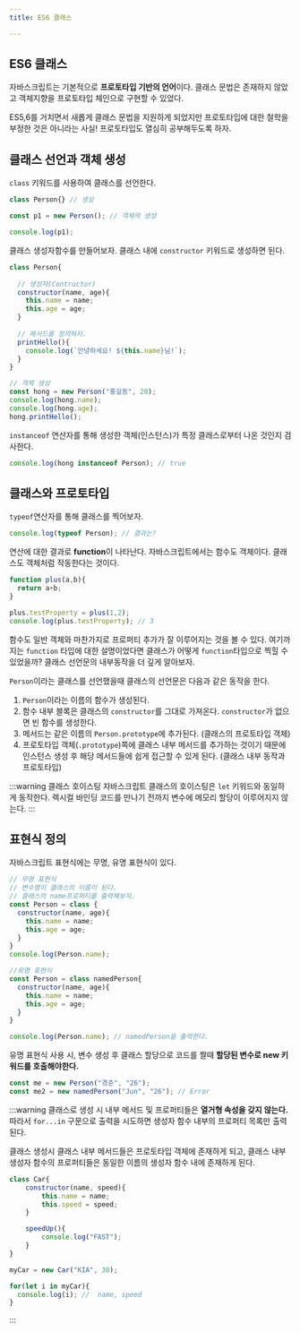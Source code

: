```yaml
---
title: ES6 클래스

---
```

## ES6 클래스

자바스크립트는 기본적으로 **프로토타입 기반의 언어**이다. 클래스 문법은 존재하지 않았고 객체지향을 프로토타입 체인으로 구현할 수 있었다.

ES5,6를 거치면서 새롭게 클래스 문법을 지원하게 되었지만 프로토타입에 대한 철학을 부정한 것은 아니라는 사실! 프로토타입도 열심히 공부해두도록 하자.

## 클래스 선언과 객체 생성

`class` 키워드를 사용하여 클래스를 선언한다.

```javascript
class Person{} // 생성 

const p1 = new Person(); // 객체의 생성

console.log(p1); 
```

클래스 생성자함수를 만들어보자. 클래스 내에 `constructor` 키워드로 생성하면 된다.

```javascript
class Person{
	
  // 생성자(Contructor)
  constructor(name, age){
    this.name = name;
    this.age = age;
  }
  
  // 메서드를 정의하자.
  printHello(){
    console.log(`안녕하세요! ${this.name}님!`);
  }
}

// 객체 생성
const hong = new Person("홍길동", 20);
console.log(hong.name);
console.log(hong.age);
hong.printHello();
```

`instanceof` 연산자를 통해 생성한 객체(인스턴스)가 특정 클래스로부터 나온 것인지 검사한다.

```javascript
console.log(hong instanceof Person); // true
```

## 클래스와 프로토타입

`typeof`연산자를 통해 클래스를 찍어보자.

```javascript
console.log(typeof Person); // 결과는?
```

연산에 대한 결과로 **function**이 나타난다. 자바스크립트에서는 함수도 객체이다. 클래스도 객체처럼 작동한다는 것이다.

```javascript
function plus(a,b){
  return a+b;
}

plus.testProperty = plus(1,2);
console.log(plus.testProperty); // 3
```

함수도 일반 객체와 마찬가지로 프로퍼티 추가가 잘 이루어지는 것을 볼 수 있다. 여기까지는 `function` 타입에 대한 설명이었다면 클래스가 어떻게 `function`타입으로 찍힐 수 있었을까? 클래스 선언문의 내부동작을 더 깊게 알아보자.

`Person`이라는 클래스를 선언했을때 클래스의 선언문은 다음과 같은 동작을 한다.

1. `Person`이라는 이름의 함수가 생성된다.
2. 함수 내부 블록은 클래스의 `constructor`를 그대로 가져온다. `constructor`가 없으면 빈 함수를 생성한다.
3. 메서드는 같은 이름의 `Person.prototype`에 추가된다. (클래스의 프로토타입 객체)
4. 프로토타입 객체(`.prototype`)쪽에 클래스 내부 메서드를 추가하는 것이기 때문에 인스턴스 생성 후 해당 메서드들에 쉽게 접근할 수 있게 된다. (클래스 내부 동작과 프로토타입)

:::warning 클래스 호이스팅
자바스크립트 클래스의 호이스팅은 `let` 키워드와 동일하게 동작한다. 렉시컬 바인딩 코드를 만나기 전까지 변수에 메모리 할당이 이루어지지 않는다.
:::

## 표현식 정의
자바스크립트 표현식에는 무명, 유명 표현식이 있다.
```javascript
// 무명 표현식
// 변수명이 클래스의 이름이 된다.
// 클래스의 name프로퍼티를 출력해보자.
const Person = class { 
  constructor(name, age){
    this.name = name;
    this.age = age;
  }
}
console.log(Person.name);
```

```javascript
//유명 표현식
const Person = class namedPerson{
  constructor(name, age){
    this.name = name;
    this.age = age;
  }
}

console.log(Person.name); // namedPerson을 출력한다.
```

유명 표현식 사용 시, 변수 생성 후 클래스 할당으로 코드를 짤때 **할당된 변수로 new 키워드를 호출해야한다.** 

```javascript
const me = new Person("경준", "26");
const me2 = new namedPerson("Jun", "26"); // Error
```

:::warning
클래스로 생성 시 내부 메서드 및 프로퍼티들은 **열거형 속성을 갖지 않는다.** 따라서 `for...in` 구문으로 출력을 시도하면 생성자 함수 내부의 프로퍼티 목록만 출력된다.

클래스 생성시 클래스 내부 메서드들은 프로토타입 객체에 존재하게 되고, 클래스 내부 생성자 함수의 프로퍼티들은 동일한 이름의 생성자 함수 내에 존재하게 된다.

```javascript
class Car{
    constructor(name, speed){
        this.name = name;
        this.speed = speed;
    }

    speedUp(){
        console.log("FAST");
    }
}

myCar = new Car("KIA", 30);

for(let i in myCar){
  console.log(i); //  name, speed
}
```
:::